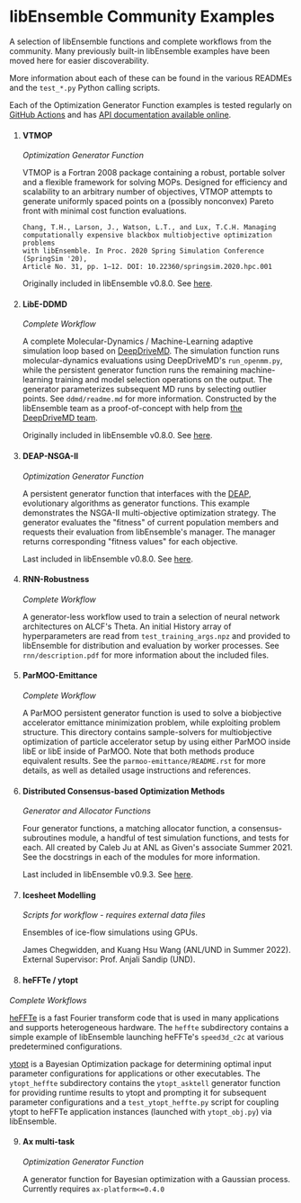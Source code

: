 # libEnsemble Community Examples
A selection of libEnsemble functions and complete workflows from the community.
Many previously built-in libEnsemble examples have been moved here
for easier discoverability.

More information about each of these can be found in the various READMEs
and the ``test_*.py`` Python calling scripts.

Each of the Optimization Generator Function examples is tested regularly
on [GitHub Actions](https://github.com/Libensemble/libe-community-examples/actions)
and has [API documentation available online](https://libensemble.readthedocs.io/projects/libe-community-examples/en/latest/).


1. #### VTMOP
    *Optimization Generator Function*

    VTMOP is a Fortran 2008 package containing a robust, portable solver and
    a flexible framework for solving MOPs. Designed for efficiency and
    scalability to an arbitrary number of objectives, VTMOP attempts to generate
    uniformly spaced points on a (possibly nonconvex) Pareto front with minimal
    cost function evaluations.

    ```
    Chang, T.H., Larson, J., Watson, L.T., and Lux, T.C.H. Managing
    computationally expensive blackbox multiobjective optimization problems
    with libEnsemble. In Proc. 2020 Spring Simulation Conference (SpringSim '20),
    Article No. 31, pp. 1–12. DOI: 10.22360/springsim.2020.hpc.001
    ```

    Originally included in libEnsemble v0.8.0. See [here](https://github.com/Libensemble/libensemble/tree/v0.8.0/libensemble/gen_funcs/vtmop_libe).

2. #### LibE-DDMD
    *Complete Workflow*

    A complete Molecular-Dynamics / Machine-Learning adaptive
    simulation loop based on [DeepDriveMD](https://deepdrivemd.github.io/).
    The simulation function runs molecular-dynamics evaluations using DeepDriveMD's
    ``run_openmm.py``, while the persistent generator function runs the remaining
    machine-learning training and model selection operations on the output.
    The generator parameterizes subsequent MD runs by selecting outlier points.
    See ``ddmd/readme.md`` for more information. Constructed by the libEnsemble team
    as a proof-of-concept with help from [the DeepDriveMD team](https://deepdrivemd.github.io/team.html).

    Originally included in libEnsemble v0.8.0. See [here](https://github.com/Libensemble/libensemble/tree/v0.8.0/libensemble/tests/scaling_tests/ddmd).

3. #### DEAP-NSGA-II
   *Optimization Generator Function*

   A persistent generator function that interfaces with the [DEAP](https://github.com/DEAP/deap),
   evolutionary algorithms as generator functions. This example demonstrates the NSGA-II multi-objective optimization
   strategy. The generator evaluates the "fitness" of current population members
   and requests their evaluation from libEnsemble's manager. The manager
   returns corresponding "fitness values" for each objective.

   Last included in libEnsemble v0.8.0. See [here](https://github.com/Libensemble/libensemble/blob/v0.8.0/libensemble/tests/regression_tests/test_deap_nsga2.py).

4. #### RNN-Robustness
   *Complete Workflow*

   A generator-less workflow used to train a selection of neural network architectures on ALCF's Theta. An initial History array of hyperparameters
   are read from ``test_training_args.npz`` and provided to libEnsemble for distribution and evaluation by worker processes. See ``rnn/description.pdf``
   for more information about the included files.

5. #### ParMOO-Emittance
   *Complete Workflow*

   A ParMOO persistent generator function is used to solve a biobjective accelerator emittance minimization problem, while exploiting problem structure.
   This directory contains sample-solvers for multiobjective optimization of particle accelerator setup by using either ParMOO inside libE or libE inside
   of ParMOO. Note that both methods produce equivalent results. See the ``parmoo-emittance/README.rst`` for more details, as well as detailed usage 
   instructions and references.

6. #### Distributed Consensus-based Optimization Methods
   *Generator and Allocator Functions*

   Four generator functions, a matching allocator function, a consensus-subroutines module, a handful of test simulation functions, and tests for each. 
   All created by Caleb Ju at ANL as Given's associate Summer 2021. See the docstrings in each of the modules for more information.

   Last included in libEnsemble v0.9.3. See [here](https://github.com/Libensemble/libensemble/tree/v0.9.3/libensemble/gen_funcs).

7. #### Icesheet Modelling
   *Scripts for workflow - requires external data files*

   Ensembles of ice-flow simulations using GPUs.

   James Chegwidden, and Kuang Hsu Wang (ANL/UND in Summer 2022).
   External Supervisor: Prof. Anjali Sandip (UND).

8. #### heFFTe / ytopt
  *Complete Workflows*

  [heFFTe](https://github.com/icl-utk-edu/heffte) is a fast Fourier transform code
  that is used in many applications and supports heterogeneous hardware. The ``heffte`` subdirectory contains
  a simple example of libEnsemble launching heFFTe's ``speed3d_c2c`` at various predetermined configurations.

  [ytopt](https://github.com/ytopt-team/ytopt) is a Bayesian Optimization package for
  determining optimal input parameter configurations for applications or other executables. The ``ytopt_heffte`` subdirectory
  contains the ``ytopt_asktell`` generator function for providing runtime results to ytopt and prompting it for subsequent parameter
  configurations and a ``test_ytopt_heffte.py`` script for coupling ytopt to heFFTe application instances
  (launched with ``ytopt_obj.py``) via libEnsemble.

9. #### Ax multi-task
   *Optimization Generator Function*

   A generator function for Bayesian optimization with a Gaussian process. Currently requires ``ax-platform<=0.4.0``